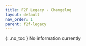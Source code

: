 ```yaml
---
title: F2F Legacy - Changelog
layout: default
nav_order: 1
parent: f2f-legacy
---
```

{: .no_toc }
No information currently

